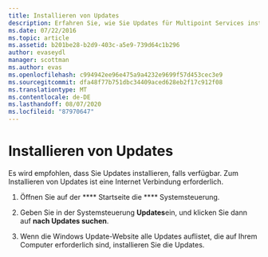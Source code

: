 ```yaml
---
title: Installieren von Updates
description: Erfahren Sie, wie Sie Updates für Multipoint Services installieren.
ms.date: 07/22/2016
ms.topic: article
ms.assetid: b201be28-b2d9-403c-a5e9-739d64c1b296
author: evaseydl
manager: scottman
ms.author: evas
ms.openlocfilehash: c994942ee96e475a9a4232e9699f57d453cec3e9
ms.sourcegitcommit: dfa48f77b751dbc34409aced628eb2f17c912f08
ms.translationtype: MT
ms.contentlocale: de-DE
ms.lasthandoff: 08/07/2020
ms.locfileid: "87970647"
---
```

# <a name="install-updates"></a>Installieren von Updates
Es wird empfohlen, dass Sie Updates installieren, falls verfügbar. Zum Installieren von Updates ist eine Internet Verbindung erforderlich.

1.  Öffnen Sie auf der **** Startseite die **** Systemsteuerung.

2.  Geben Sie in der Systemsteuerung **Updates**ein, und klicken Sie dann auf **nach Updates suchen**.

3.  Wenn die Windows Update-Website alle Updates auflistet, die auf Ihrem Computer erforderlich sind, installieren Sie die Updates.

